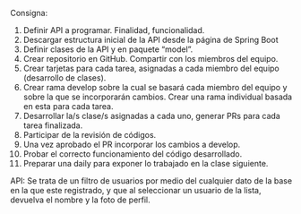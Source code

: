 Consigna:

1. Definir API a programar. Finalidad, funcionalidad.
2. Descargar estructura inicial de la API desde la página de Spring Boot
3. Definir clases de la API y en paquete “model”.
4. Crear repositorio en GitHub. Compartir con los miembros del equipo.
5. Crear tarjetas para cada tarea, asignadas a cada miembro del equipo (desarrollo de clases).
6. Crear rama develop sobre la cual se basará cada miembro del equipo y sobre la que se
incorporarán cambios. Crear una rama individual basada en esta para cada tarea.
7. Desarrollar la/s clase/s asignadas a cada uno, generar PRs para cada tarea finalizada.
8. Participar de la revisión de códigos.
9. Una vez aprobado el PR incorporar los cambios a develop.
10. Probar el correcto funcionamiento del código desarrollado.
11. Preparar una daily para exponer lo trabajado en la clase siguiente.

API:
Se trata de un filtro de usuarios por medio del cualquier dato de la base en la que este registrado, y que al seleccionar un usuario de la lista, devuelva el nombre y la foto de perfil.
